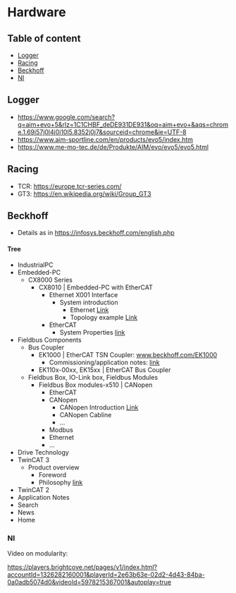 # Hardware

## Table of content
* [Logger](#logger)
* [Racing](#racing)
* [Beckhoff](#beckhoff)
* [NI](#ni)

## Logger
* https://www.google.com/search?q=aim+evo+5&rlz=1C1CHBF_deDE931DE931&oq=aim+evo+&aqs=chrome.1.69i57j0l4j0i10l5.8352j0j7&sourceid=chrome&ie=UTF-8
* https://www.aim-sportline.com/en/products/evo5/index.htm
* https://www.me-mo-tec.de/de/Produkte/AIM/evo/evo5/evo5.html

## Racing
* TCR: https://europe.tcr-series.com/
* GT3: https://en.wikipedia.org/wiki/Group_GT3

## Beckhoff
* Details as in https://infosys.beckhoff.com/english.php
#### Tree
* IndustrialPC
* Embedded-PC
  * CX8000 Series
    * CX8010 | Embedded-PC with EtherCAT
      * Ethernet X001 Interface
        * System introduction
          * Ethernet [Link](https://infosys.beckhoff.com/content/1033/cx8010_hw/1878839179.html?id=5890353486818795671)
          * Topology example [Link](https://infosys.beckhoff.com/content/1033/cx8010_hw/1878840715.html?id=90148503140207720)
      * EtherCAT
        * System Properties [link](https://infosys.beckhoff.com/content/1033/cx8010_hw/1878865675.html?id=7427975356982666673)
* Fieldbus Components
  * Bus Coupler
    * EK1000 | EtherCAT TSN Coupler: www.beckhoff.com/EK1000
      * Commissioning/application notes: [link](https://infosys.beckhoff.com/content/1033/ek1000/10685376651.html?id=1362775098674838000)
    * EK110x-00xx, EK15xx | EtherCAT Bus Coupler
  * Fieldbus Box, IO-Link box, Fieldbus Modules
    * Fieldbus Box modules-x510 | CANopen
      * EtherCAT
      * CANopen
        * CANopen Introduction [Link](https://infosys.beckhoff.com/content/1033/fbb-x510/9169765771.html?id=7363141681137592061)
        * CANopen Cabline
        * ...
      * Modbus
      * Ethernet
      * ...
* Drive Technology
* TwinCAT 3
  * Product overview
    * Foreword
    * Philosophy [link](https://infosys.beckhoff.com/content/1033/tc3_overview/4275768971.html?id=5986876456246657686)
* TwinCAT 2
* Application Notes
* Search
* News
* Home

### NI
Video on modularity:

https://players.brightcove.net/pages/v1/index.html?accountId=1326282160001&playerId=2e63b63e-02d2-4d43-84ba-0a0adb5074d0&videoId=5978215367001&autoplay=true
